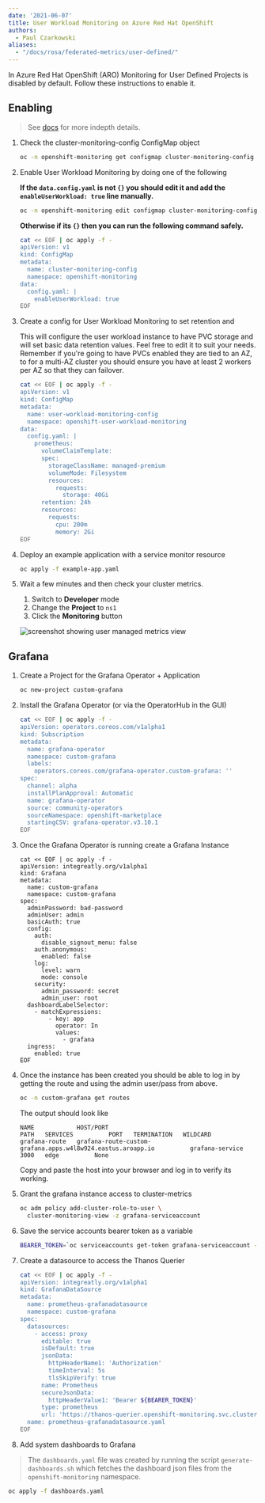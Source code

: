 ```yaml
---
date: '2021-06-07'
title: User Workload Monitoring on Azure Red Hat OpenShift
authors:
  - Paul Czarkowski
aliases:
  - "/docs/rosa/federated-metrics/user-defined/"
---
```


In Azure Red Hat OpenShift (ARO) Monitoring for User Defined Projects is disabled by default. Follow these instructions to enable it.

## Enabling

> See [docs](https://docs.openshift.com/container-platform/4.7/monitoring/enabling-monitoring-for-user-defined-projects.html) for more indepth details.

1. Check the cluster-monitoring-config ConfigMap object

    ```bash
    oc -n openshift-monitoring get configmap cluster-monitoring-config -o yaml
    ```

1. Enable User Workload Monitoring by doing one of the following

    **If the `data.config.yaml` is not `{}` you should edit it and add the `enableUserWorkload: true` line manually.**

    ```bash
    oc -n openshift-monitoring edit configmap cluster-monitoring-config
    ```

    **Otherwise if its `{}` then you can run the following command safely.**

    ```bash
    cat << EOF | oc apply -f -
    apiVersion: v1
    kind: ConfigMap
    metadata:
      name: cluster-monitoring-config
      namespace: openshift-monitoring
    data:
      config.yaml: |
        enableUserWorkload: true
    EOF
    ```

3. Create a config for User Workload Monitoring to set retention and

    This will configure the user workload instance to have PVC storage and will set
    basic data retention values. Feel free to edit it to suit your needs. Remember if you're going to have PVCs enabled they are tied to an AZ, to for a multi-AZ cluster you should ensure you have at least 2 workers per AZ so that they can failover.

    ```bash
    cat << EOF | oc apply -f -
    apiVersion: v1
    kind: ConfigMap
    metadata:
      name: user-workload-monitoring-config
      namespace: openshift-user-workload-monitoring
    data:
      config.yaml: |
        prometheus:
          volumeClaimTemplate:
          spec:
            storageClassName: managed-premium
            volumeMode: Filesystem
            resources:
              requests:
                storage: 40Gi
          retention: 24h
          resources:
            requests:
              cpu: 200m
              memory: 2Gi
    EOF
    ```

4. Deploy an example application with a service monitor resource

    ```bash
    oc apply -f example-app.yaml
    ```

5. Wait a few minutes and then check your cluster metrics.

    1. Switch to **Developer** mode
    2. Change the **Project** to `ns1`
    3. Click the **Monitoring** button

    ![screenshot showing user managed metrics view](./user-managed-metrics-ns1.png)

## Grafana

1. Create a Project for the Grafana Operator + Application

    ```bash
    oc new-project custom-grafana
    ```

1. Install the Grafana Operator (or via the OperatorHub in the GUI)

    ```bash
    cat << EOF | oc apply -f -
    apiVersion: operators.coreos.com/v1alpha1
    kind: Subscription
    metadata:
      name: grafana-operator
      namespace: custom-grafana
      labels:
        operators.coreos.com/grafana-operator.custom-grafana: ''
    spec:
      channel: alpha
      installPlanApproval: Automatic
      name: grafana-operator
      source: community-operators
      sourceNamespace: openshift-marketplace
      startingCSV: grafana-operator.v3.10.1
    EOF
    ```

1. Once the Grafana Operator is running create a Grafana Instance

    ```
    cat << EOF | oc apply -f -
    apiVersion: integreatly.org/v1alpha1
    kind: Grafana
    metadata:
      name: custom-grafana
      namespace: custom-grafana
    spec:
      adminPassword: bad-password
      adminUser: admin
      basicAuth: true
      config:
        auth:
          disable_signout_menu: false
        auth.anonymous:
          enabled: false
        log:
          level: warn
          mode: console
        security:
          admin_password: secret
          admin_user: root
      dashboardLabelSelector:
        - matchExpressions:
            - key: app
              operator: In
              values:
                - grafana
      ingress:
        enabled: true
    EOF
    ```

1. Once the instance has been created you should be able to log in by getting the route and using the admin user/pass from above.

    ```bash
    oc -n custom-grafana get routes
    ```

    The output should look like

    ```
    NAME            HOST/PORT                                                     PATH   SERVICES          PORT   TERMINATION   WILDCARD
    grafana-route   grafana-route-custom-grafana.apps.w4l8w924.eastus.aroapp.io          grafana-service   3000   edge          None
    ```

    Copy and paste the host into your browser and log in to verify its working.

1. Grant the grafana instance access to cluster-metrics

    ```bash
    oc adm policy add-cluster-role-to-user \
      cluster-monitoring-view -z grafana-serviceaccount
    ```

1. Save the service accounts bearer token as a variable

    ```bash
    BEARER_TOKEN=`oc serviceaccounts get-token grafana-serviceaccount -n custom-grafana`
    ```

1. Create a datasource to access the Thanos Querier

    ```bash
    cat << EOF | oc apply -f -
    apiVersion: integreatly.org/v1alpha1
    kind: GrafanaDataSource
    metadata:
      name: prometheus-grafanadatasource
      namespace: custom-grafana
    spec:
      datasources:
        - access: proxy
          editable: true
          isDefault: true
          jsonData:
            httpHeaderName1: 'Authorization'
            timeInterval: 5s
            tlsSkipVerify: true
          name: Prometheus
          secureJsonData:
            httpHeaderValue1: 'Bearer ${BEARER_TOKEN}'
          type: prometheus
          url: 'https://thanos-querier.openshift-monitoring.svc.cluster.local:9091'
      name: prometheus-grafanadatasource.yaml
    EOF
    ```

1. Add system dashboards to Grafana

> The `dashboards.yaml` file was created by running the script `generate-dashboards.sh` which fetches the dashboard json files from the `openshift-monitoring` namespace.

```bash
oc apply -f dashboards.yaml
```
